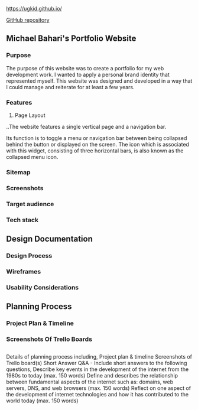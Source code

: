 
https://ugkid.github.io/

[GitHub repository](https://github.com/ugkid/webportfolio)
## Michael Bahari's Portfolio Website
### Purpose
The purpose of this website was to create a portfolio for my web development work. I wanted to apply a personal brand identity that represented myself. This website was designed and developed in a way that I could manage and reiterate for at least a few years.
### Features
1. Page Layout

..The website features a single vertical page and a navigation bar. 

Its function is to toggle a menu or navigation bar between being collapsed behind the button or displayed on the screen. The icon which is associated with this widget, consisting of three horizontal bars, is also known as the collapsed menu icon.
### Sitemap
### Screenshots
### Target audience
### Tech stack
## Design Documentation
### Design Process
### Wireframes
### Usability Considerations
## Planning Process
### Project Plan & Timeline
### Screenshots Of Trello Boards
## 

Details of planning process including,
Project plan & timeline
Screenshots of Trello board(s)
Short Answer Q&A - Include short answers to the following questions,
Describe key events in the development of the internet from the 1980s to today (max. 150 words)
Define and describes the relationship between fundamental aspects of the internet such as: domains, web servers, DNS, and web browsers (max. 150 words)
Reflect on one aspect of the development of internet technologies and how it has contributed to the world today (max. 150 words)
